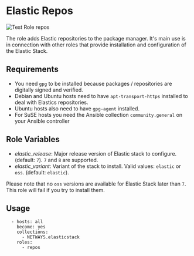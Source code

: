 Elastic Repos
=========

![Test Role repos](https://github.com/NETWAYS/ansible-collection-elasticstack/actions/workflows/test_role_repos.yml/badge.svg)

The role adds Elastic repositories to the package manager. It's main use is in connection with other roles that provide installation and configuration of the Elastic Stack.

Requirements
------------

* You need `gpg` to be installed because packages / repositories are digitally signed and verified.
* Debian and Ubuntu hosts need to have `apt-transport-https` installed to deal with Elastics repositories.
* Ubuntu hosts also need to have `gpg-agent` installed.
* For SuSE hosts you need the Ansible collection `community.general` on your Ansible controller

Role Variables
--------------

* *elastic_release*: Major release version of Elastic stack to configure. (default: `7`). `7` and `8` are supported.
* *elastic_variant*: Variant of the stack to install. Valid values: `elastic` or `oss`. (default: `elastic`).

Please note that no `oss` versions are available for Elastic Stack later than `7`. This role will fail if you try to install them.

Usage
--------

```
  - hosts: all
    become: yes
    collections:
      - NETWAYS.elasticstack
    roles:
      - repos
```
